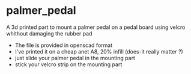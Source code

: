 # palmer_pedal
A 3d printed part to mount a palmer pedal on a pedal board using velcro whithout damaging the rubber pad

* The file is provided in openscad format
* I've printed it on a cheap anet A8, 20% infill (does-it really matter ?)
* just slide your palmer pedal in the mounting part
* stick your velcro strip on the mounting part
